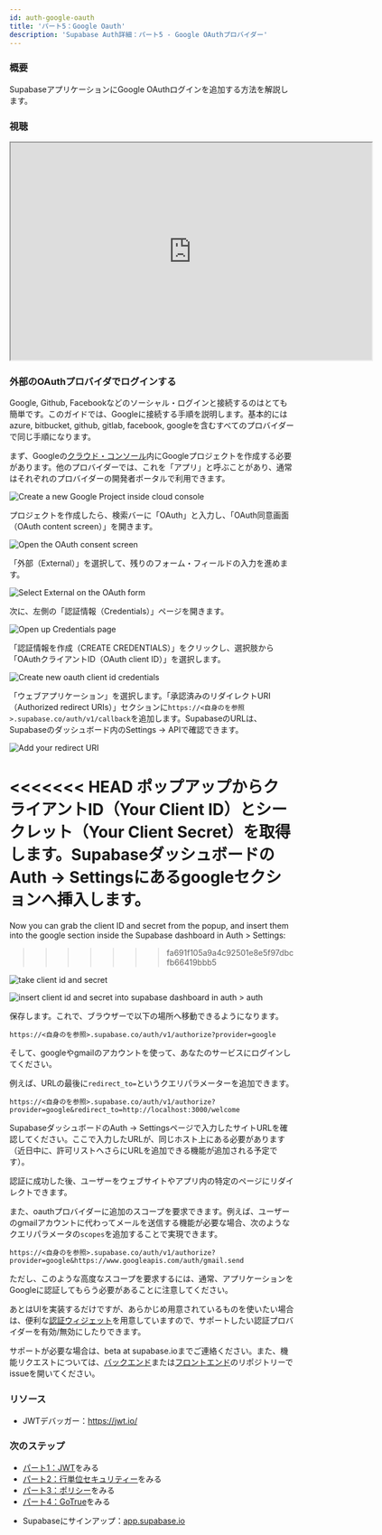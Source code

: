 ```yaml
---
id: auth-google-oauth
title: 'パート5：Google Oauth'
description: 'Supabase Auth詳細：パート5 - Google OAuthプロバイダー'
---
```


### 概要

SupabaseアプリケーションにGoogle OAuthログインを追加する方法を解説します。

### 視聴 

<iframe className="w-full video-with-border" width="640" height="385" src="https://www.youtube-nocookie.com/embed/_XM9ziOzWk4" frameBorder="1" allow="accelerometer; autoplay; clipboard-write; encrypted-media; gyroscope; picture-in-picture" allowFullScreen></iframe>

### 外部のOAuthプロバイダでログインする

<!-- textlint-disable ja-technical-writing/max-comma -->
Google, Github, Facebookなどのソーシャル・ログインと接続するのはとても簡単です。このガイドでは、Googleに接続する手順を説明します。基本的にはazure, bitbucket, github, gitlab, facebook, googleを含むすべてのプロバイダーで同じ手順になります。
<!-- textlint-enable ja-technical-writing/max-comma -->

まず、Googleの[クラウド・コンソール](https://console.cloud.google.com/home/dashboard)内にGoogleプロジェクトを作成する必要があります。他のプロバイダーでは、これを「アプリ」と呼ぶことがあり、通常はそれぞれのプロバイダーの開発者ポータルで利用できます。

![Create a new Google Project inside cloud console](/img/auth-5-1.png)

プロジェクトを作成したら、検索バーに「OAuth」と入力し、「OAuth同意画面（OAuth content screen）」を開きます。

![Open the OAuth consent screen](/img/auth-5-2.png)

「外部（External）」を選択して、残りのフォーム・フィールドの入力を進めます。

![Select External on the OAuth form](/img/auth-5-3.png)

次に、左側の「認証情報（Credentials）」ページを開きます。

![Open up Credentials page](/img/auth-5-4.png)

「認証情報を作成（CREATE CREDENTIALS）」をクリックし、選択肢から「OAuthクライアントID（OAuth client ID）」を選択します。

![Create new oauth client id credentials](/img/auth-5-5.png)

「ウェブアプリケーション」を選択します。「承認済みのリダイレクトURI（Authorized redirect URIs）」セクションに`https://<自身のを参照>.supabase.co/auth/v1/callback`を追加します。SupabaseのURLは、Supabaseのダッシュボード内のSettings → APIで確認できます。

![Add your redirect URI](/img/auth-5-6.png)

<<<<<<< HEAD
ポップアップからクライアントID（Your Client ID）とシークレット（Your Client Secret）を取得します。SupabaseダッシュボードのAuth → Settingsにあるgoogleセクションへ挿入します。
=======
Now you can grab the client ID and secret from the popup, and insert them into the google section inside the Supabase dashboard in Auth > Settings:
>>>>>>> fa691f105a9a4c92501e8e5f97dbcfb66419bbb5

![take client id and secret](/img/auth-5-7.png)

![insert client id and secret into supabase dashboard in auth > auth](/img/auth-5-8.png)

保存します。これで、ブラウザーで以下の場所へ移動できるようになります。

```
https://<自身のを参照>.supabase.co/auth/v1/authorize?provider=google
```

そして、googleやgmailのアカウントを使って、あなたのサービスにログインしてください。

例えば、URLの最後に`redirect_to=`というクエリパラメーターを追加できます。

```
https://<自身のを参照>.supabase.co/auth/v1/authorize?provider=google&redirect_to=http://localhost:3000/welcome
```

SupabaseダッシュボードのAuth → Settingsページで入力したサイトURLを確認してください。ここで入力したURLが、同じホスト上にある必要があります（近日中に、許可リストへさらにURLを追加できる機能が追加される予定です）。

認証に成功した後、ユーザーをウェブサイトやアプリ内の特定のページにリダイレクトできます。

また、oauthプロバイダーに追加のスコープを要求できます。例えば、ユーザーのgmailアカウントに代わってメールを送信する機能が必要な場合、次のようなクエリパラメータの`scopes`を追加することで実現できます。

```
https://<自身のを参照>.supabase.co/auth/v1/authorize?provider=google&https://www.googleapis.com/auth/gmail.send
```

ただし、このような高度なスコープを要求するには、通常、アプリケーションをGoogleに認証してもらう必要があることに注意してください。

あとはUIを実装するだけですが、あらかじめ用意されているものを使いたい場合は、便利な[認証ウィジェット](https://github.com/supabase/ui/#using-supabase-ui-auth)を用意していますので、サポートしたい認証プロバイダーを有効/無効にしたりできます。

サポートが必要な場合は、beta at supabase.ioまでご連絡ください。また、機能リクエストについては、[バックエンド](https://github.com/supabase/gotrue)または[フロントエンド](https://github.com/supabase/gotrue-js)のリポジトリーでissueを開いてください。

### リソース

- JWTデバッガー：https://jwt.io/

### 次のステップ
- [パート1：JWT](/docs/learn/auth-deep-dive/auth-deep-dive-jwts)をみる
- [パート2：行単位セキュリティー](/docs/learn/auth-deep-dive/auth-row-level-security)をみる
- [パート3：ポリシー](/docs/learn/auth-deep-dive/auth-policies)をみる
- [パート4：GoTrue](/docs/learn/auth-deep-dive/auth-gotrue)をみる
<!-- - [パート5：Google Oauth](/docs/learn/auth-deep-dive/auth-google-oauth)をみる -->
- Supabaseにサインアップ：[app.supabase.io](https://app.supabase.io)
